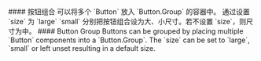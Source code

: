 <cn>
#### 按钮组合
可以将多个 `Button` 放入 `Button.Group` 的容器中。
通过设置 `size` 为 `large` `small` 分别把按钮组合设为大、小尺寸。若不设置 `size`，则尺寸为中。
</cn>

<us>
#### Button Group
Buttons can be grouped by placing multiple `Button` components into a `Button.Group`.
The `size` can be set to `large`, `small` or left unset resulting in a default size.
</us>
